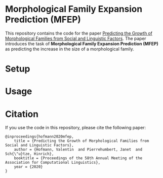 # Morphological Family Expansion Prediction (MFEP)

This repository contains the code for the paper [Predicting the Growth of Morphological Families
from Social and Linguistic Factors](https://www.aclweb.org/anthology/2020.acl-main.649.pdf). 
The paper introduces the task of **Morphological Family Expansion Prediction (MFEP)** as
predicting the increase in the size of a morphological family.

# Setup

# Usage

# Citation
If you use the code in this repository, please cite the following paper:

```
@inproceedings{hofmann2020mfep,
    title = {Predicting the Growth of Morphological Families from Social and Linguistic Factors},
    author = {Hofmann, Valentin  and Pierrehumbert, Janet  and Sch{\"u}tze, Hinrich},
    booktitle = {Proceedings of the 58th Annual Meeting of the Association for Computational Linguistics},
	year = {2020}
}

```
